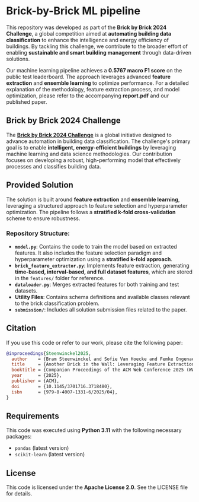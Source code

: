 # Brick-by-Brick ML pipeline

This repository was developed as part of the **Brick by Brick 2024 Challenge**, a global competition aimed at **automating building data classification** to enhance the intelligence and energy efficiency of buildings. By tackling this challenge, we contribute to the broader effort of enabling **sustainable and smart building management** through data-driven solutions.

Our machine learning pipeline achieves a **0.5767 macro F1 score** on the public test leaderboard. The approach leverages advanced **feature extraction** and **ensemble learning** to optimize performance. For a detailed explanation of the methodology, feature extraction process, and model optimization, please refer to the accompanying **report.pdf** and our published paper.

## Brick by Brick 2024 Challenge
The [**Brick by Brick 2024 Challenge**](https://www.aicrowd.com/challenges/brick-by-brick-2024) is a global initiative designed to advance automation in building data classification. The challenge's primary goal is to enable **intelligent, energy-efficient buildings** by leveraging machine learning and data science methodologies. Our contribution focuses on developing a robust, high-performing model that effectively processes and classifies building data.

## Provided Solution
The solution is built around **feature extraction** and **ensemble learning**, leveraging a structured approach to feature selection and hyperparameter optimization. The pipeline follows a **stratified k-fold cross-validation** scheme to ensure robustness.

### Repository Structure:
- **`model.py`**: Contains the code to train the model based on extracted features. It also includes the feature selection paradigm and hyperparameter optimization using a **stratified k-fold approach**.
- **`brick_feature_extractor.py`**: Implements feature extraction, generating **time-based, interval-based, and full dataset features**, which are stored in the `features/` folder for reference.
- **`dataloader.py`**: Merges extracted features for both training and test datasets.
- **Utility Files**: Contains schema definitions and available classes relevant to the brick classification problem.
- **`submission/`**: Includes all solution submission files related to the paper.

## Citation
If you use this code or refer to our work, please cite the following paper:

```bibtex
@inproceedings{Steenwinckel2025,
  author    = {Bram Steenwinckel and Sofie Van Hoecke and Femke Ongenae},
  title     = {Another Brick in the Wall: Leveraging Feature Extraction and Ensemble Learning for Building Data Classification},
  booktitle = {Companion Proceedings of the ACM Web Conference 2025 (WWW Companion '25)},
  year      = {2025},
  publisher = {ACM},
  doi       = {10.1145/3701716.3718480},
  isbn      = {979-8-4007-1331-6/2025/04},
}
```

## Requirements
This code was executed using **Python 3.11** with the following necessary packages:
- `pandas` (latest version)
- `scikit-learn` (latest version)

## License
This code is licensed under the **Apache License 2.0**. See the LICENSE file for details.
